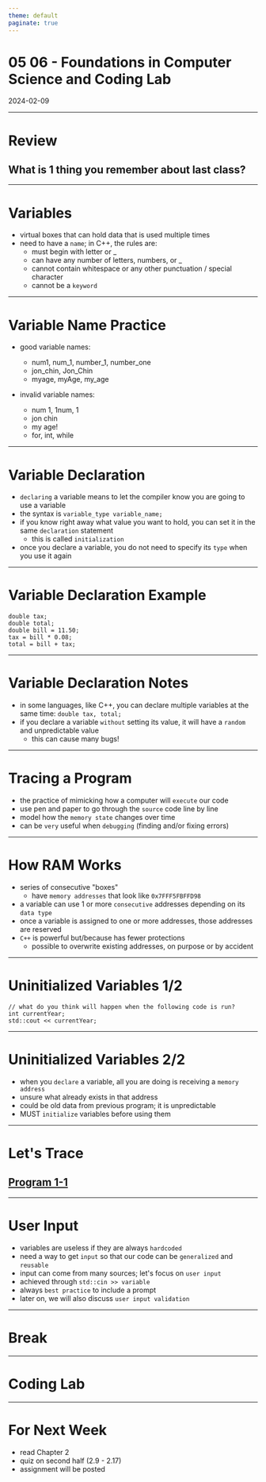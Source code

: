 ```yaml
---
theme: default
paginate: true
---
```


# 05 06 - Foundations in Computer Science and Coding Lab
2024-02-09

---

# Review
## What is 1 thing you remember about last class?

---

# Variables

- virtual boxes that can hold data that is used multiple times
- need to have a `name`; in C++, the rules are:
  - must begin with letter or _
  - can have any number of letters, numbers, or _
  - cannot contain whitespace or any other punctuation / special character
  - cannot be a `keyword`

---

# Variable Name Practice

- good variable names:
  - num1, num_1, number_1, number_one
  - jon_chin, Jon_Chin
  - myage, myAge, my_age

- invalid variable names:
  - num 1, 1num, 1
  - jon chin
  - my age!
  - for, int, while
  
---

# Variable Declaration

- `declaring` a variable means to let the compiler know you are going to use a variable
- the syntax is `variable_type variable_name;`
- if you know right away what value you want to hold, you can set it in the same `declaration` statement
  - this is called `initialization`
- once you declare a variable, you do not need to specify its `type` when you use it again

---

# Variable Declaration Example

```
double tax;
double total;
double bill = 11.50;
tax = bill * 0.08;
total = bill + tax;
```

---

# Variable Declaration Notes

- in some languages, like C++, you can declare multiple variables at the same time: `double tax, total;`
- if you declare a variable `without` setting its value, it will have a `random` and unpredictable value
  - this can cause many bugs!

---

# Tracing a Program

- the practice of mimicking how a computer will `execute` our code
- use pen and paper to go through the `source` code line by line
- model how the `memory state` changes over time
- can be `very` useful when `debugging` (finding and/or fixing errors)

---

# How RAM Works

- series of consecutive "boxes"
  - have `memory addresses` that look like `0x7FFF5FBFFD98`
- a variable can use 1 or more `consecutive` addresses depending on its `data type`
- once a variable is assigned to one or more addresses, those addresses are reserved
- `C++` is powerful but/because has fewer protections
  - possible to overwrite existing addresses, on purpose or by accident

---

# Uninitialized Variables 1/2

```
// what do you think will happen when the following code is run?
int currentYear;
std::cout << currentYear;
```

---

# Uninitialized Variables 2/2

- when you `declare` a variable, all you are doing is receiving a `memory address`
- unsure what already exists in that address
- could be old data from previous program; it is unpredictable
- MUST `initialize` variables before using them

---

# Let's Trace
## [Program 1-1](https://replit.com/@jonchin/Program-1-1)

---

# User Input

- variables are useless if they are always `hardcoded`
- need a way to get `input` so that our code can be `generalized` and `reusable`
- input can come from many sources; let's focus on `user input`
- achieved through `std::cin >> variable`
- always `best practice` to include a prompt
- later on, we will also discuss `user input validation`

---

# Break

---

# Coding Lab

---

# For Next Week

- read Chapter 2
- quiz on second half (2.9 - 2.17)
- assignment will be posted

